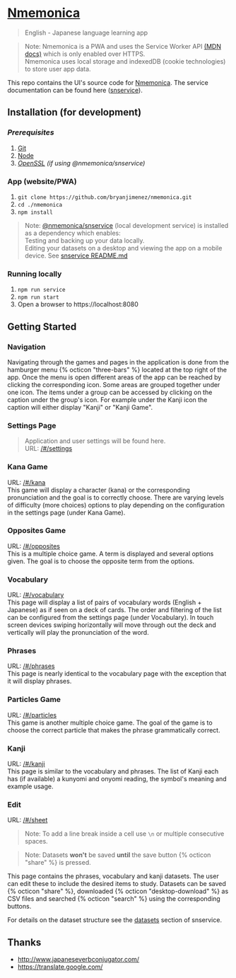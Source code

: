 # [Nmemonica](https://bryanjimenez.github.io/nmemonica)
>English - Japanese language learning app  

>Note:
Nmemonica is a PWA and uses the Service Worker API [(MDN docs)](https://developer.mozilla.org/en-US/docs/Web/API/Service_Worker_API) which is only enabled over HTTPS.  
Nmemonica uses local storage and indexedDB (cookie technologies) to store user app data.

This repo contains the UI's source code for [Nmemonica](https://bryanjimenez.github.io/nmemonica). The service documentation can be found here ([snservice](https://github.com/bryanjimenez/snservice/blob/main/README.md)).


## Installation (for development)
### *Prerequisites*
1. [Git](https://git-scm.com/)
1. [Node](https://nodejs.org)
1. *[OpenSSL](https://openssl.org) (if using @nmemonica/snservice)*

### App (website/PWA)
1. `git clone https://github.com/bryanjimenez/nmemonica.git` 
1. `cd ./nmemonica`
1. `npm install`

>Note: [@nmemonica/snservice](https://github.com/bryanjimenez/snservice) (local development service) is installed as a dependency which enables:  
Testing and backing up your data locally.  
Editing your datasets on a desktop and viewing the app on a mobile device. See [snservice README.md](https://github.com/bryanjimenez/snservice/blob/main/README.md)

### Running locally
1. `npm run service`
1. `npm run start`
1. Open a browser to https://localhost:8080

## Getting Started
### Navigation
Navigating through the games and pages in the application is done from the hamburger menu {% octicon "three-bars" %} located at the top right of the app. Once the menu is open different areas of the app can be reached by clicking the corresponding icon. Some areas are grouped together under one icon. The items under a group can be accessed by clicking on the caption under the group's icon. For example under the Kanji icon the caption will either display "Kanji" or "Kanji Game".

### Settings Page
> Application and user settings will be found here.  
URL: [/#/settings](https://bryanjimenez.github.io/nmemonica/#/settings)  

### Kana Game
URL: [/#/kana](https://bryanjimenez.github.io/nmemonica/#/kana)  
This game will display a character (kana) or the corresponding pronunciation and the goal is to correctly choose. There are varying levels of difficulty (more choices) options to play depending on the configuration in the settings page (under Kana Game).

### Opposites Game
URL: [/#/opposites](https://bryanjimenez.github.io/nmemonica/#/opposites)  
This is a multiple choice game. A term is displayed and several options given. The goal is to choose the opposite term from the options.

### Vocabulary
URL: [/#/vocabulary](https://bryanjimenez.github.io/nmemonica/#/vocabulary)  
This page will display a list of pairs of vocabulary words (English + Japanese) as if seen on a deck of cards. The order and filtering of the list can be configured from the settings page (under Vocabulary). In touch screen devices swiping horizontally will move through out the deck and vertically will play the pronunciation of the word.

### Phrases
URL: [/#/phrases](https://bryanjimenez.github.io/nmemonica/#/phrases)  
This page is nearly identical to the vocabulary page with the exception that it will display phrases.

### Particles Game
URL: [/#/particles](https://bryanjimenez.github.io/nmemonica/#/particles)  
This game is another multiple choice game. The goal of the game is to choose the correct particle that makes the phrase grammatically correct.

### Kanji
URL: [/#/kanji](https://bryanjimenez.github.io/nmemonica/#/kanji)  
This page is similar to the vocabulary and phrases. The list of Kanji each has (if available) a kunyomi and onyomi reading, the symbol's meaning and example usage.

### Edit
URL: [/#/sheet](https://bryanjimenez.github.io/nmemonica/#/sheet)  
> Note: To add a line break inside a cell use `\n` or multiple consecutive spaces.

> Note: Datasets **won't** be saved **until** the save button {% octicon "share" %} is pressed.

This page contains the phrases, vocabulary and kanji datasets. The user can edit these to include the desired items to study. Datasets can be saved {% octicon "share" %}, downloaded {% octicon "desktop-download" %} as CSV files and searched {% octicon "search" %} using the corresponding buttons. 

For details on the dataset structure see the [datasets](https://github.com/bryanjimenez/nmemonica-snservice?tab=readme-ov-file#datasets) section of snservice.

## Thanks
 - http://www.japaneseverbconjugator.com/
 - https://translate.google.com/
